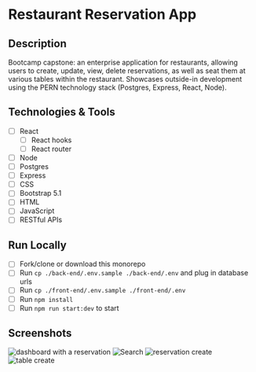 # Restaurant Reservation App

## Description
Bootcamp capstone: an enterprise application for restaurants, allowing users to create, update, view, delete reservations, as well as seat them at various tables within the restaurant. Showcases outside-in development using the PERN technology stack (Postgres, Express, React, Node).

## Technologies & Tools
- [ ] React
  - [ ] React hooks
  - [ ] React router
- [ ] Node
- [ ] Postgres
- [ ] Express
- [ ] CSS
- [ ] Bootstrap 5.1
- [ ] HTML
- [ ] JavaScript
- [ ] RESTful APIs

## Run Locally
- [ ] Fork/clone or download this monorepo
- [ ] Run `cp ./back-end/.env.sample ./back-end/.env` and plug in database urls
- [ ] Run `cp ./front-end/.env.sample ./front-end/.env`
- [ ] Run `npm install`
- [ ] Run `npm run start:dev` to start

## Screenshots
![dashboard with a reservation](https://user-images.githubusercontent.com/85839025/144289263-10f7c712-b02b-4005-bbb1-be922430b580.png)
![Search](https://user-images.githubusercontent.com/85839025/144289256-05417901-9fab-4518-9c0f-c18262892f65.png)
![reservation create](https://user-images.githubusercontent.com/85839025/144289259-ad1547b3-2ff1-4af9-b005-3ba5cb543b43.png)
![table create](https://user-images.githubusercontent.com/85839025/144289261-9e0a6454-bce2-423c-84fb-d94a0fa89f3a.png)

